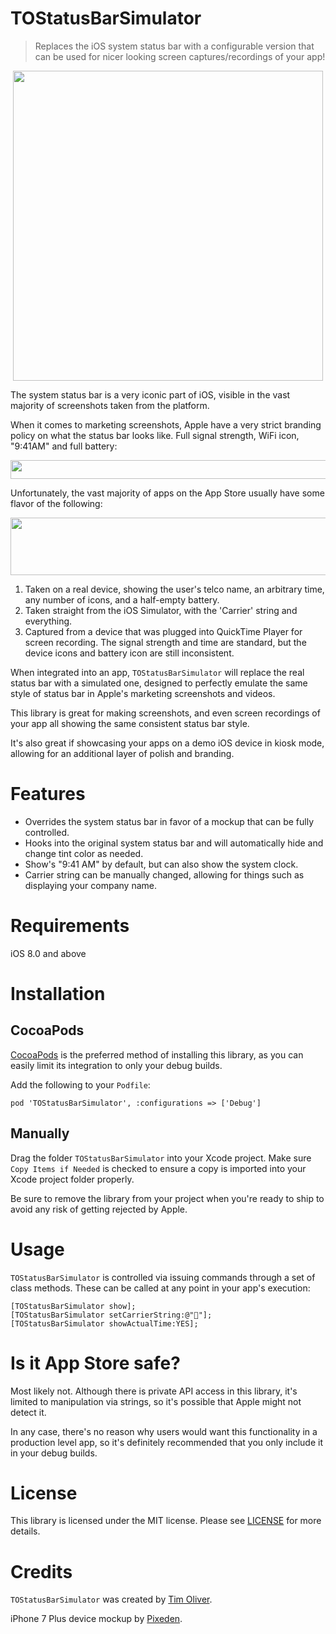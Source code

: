# TOStatusBarSimulator
> Replaces the iOS system status bar with a configurable version that can be used for nicer looking screen captures/recordings of your app!

<p align="center">
<img src="https://raw.githubusercontent.com/TimOliver/TOStatusBarSimulator/master/screenshot.jpg" width="496" style="margin: 0 auto;" />
</p>

The system status bar is a very iconic part of iOS, visible in the vast majority of screenshots taken from the platform.

When it comes to marketing screenshots, Apple have a very strict branding policy on what the status bar looks like. Full signal strength, WiFi icon, "9:41AM" and full battery:

<p align="center">
<img src="https://raw.githubusercontent.com/TimOliver/TOStatusBarSimulator/master/status-bar-apple-standard.jpg" width="620" height="30" style="margin: 0 auto;" />
</p>

Unfortunately, the vast majority of apps on the App Store usually have some flavor of the following:

<p align="center">
<img src="https://raw.githubusercontent.com/TimOliver/TOStatusBarSimulator/master/status-bar-comparison.jpg" width="620" height="92" style="margin: 0 auto;" />
</p>

1. Taken on a real device, showing the user's telco name, an arbitrary time, any number of icons, and a half-empty battery.
2. Taken straight from the iOS Simulator, with the 'Carrier' string and everything.
3. Captured from a device that was plugged into QuickTime Player for screen recording. The signal strength and time are standard, but the device icons and battery icon are still inconsistent.

When integrated into an app, `TOStatusBarSimulator` will replace the real status bar with a simulated one, designed to perfectly emulate the same style of status bar in Apple's marketing screenshots and videos.

This library is great for making screenshots, and even screen recordings of your app all showing the same consistent status bar style. 

It's also great if showcasing your apps on a demo iOS device in kiosk mode, allowing for an additional layer of polish and branding.

# Features
* Overrides the system status bar in favor of a mockup that can be fully controlled.
* Hooks into the original system status bar and will automatically hide and change tint color as needed.
* Show's "9:41 AM" by default, but can also show the system clock.
* Carrier string can be manually changed, allowing for things such as displaying your company name.

# Requirements
iOS 8.0 and above

# Installation

## CocoaPods
[CocoaPods](http://cocoapods.org) is the preferred method of installing this library, as you can easily limit its integration to only your debug builds.

Add the following to your `Podfile`:
```
pod 'TOStatusBarSimulator', :configurations => ['Debug']
```

## Manually
Drag the folder `TOStatusBarSimulator` into your Xcode project. Make sure `Copy Items if Needed` is checked to ensure a copy is imported into your Xcode project folder properly.

Be sure to remove the library from your project when you're ready to ship to avoid any risk of getting rejected by Apple.

# Usage
`TOStatusBarSimulator` is controlled via issuing commands through a set of class methods. These can be called at any point in your app's execution:

```objc
[TOStatusBarSimulator show];
[TOStatusBarSimulator setCarrierString:@"🤣"];
[TOStatusBarSimulator showActualTime:YES];
```


# Is it App Store safe?
Most likely not. Although there is private API access in this library, it's limited to manipulation via strings, so it's possible that Apple might not detect it.

In any case, there's no reason why users would want this functionality in a production level app, so it's definitely recommended that you only include it in your debug builds.

# License

This library is licensed under the MIT license. Please see [LICENSE](LICENSE) for more details.

# Credits
`TOStatusBarSimulator` was created by [Tim Oliver](http://twitter.com/TimOliverAU).

iPhone 7 Plus device mockup by [Pixeden](http://pixeden.com).
